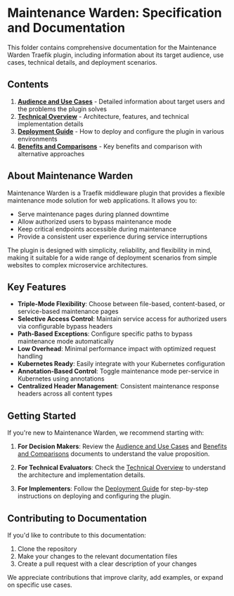 # Maintenance Warden: Specification and Documentation

This folder contains comprehensive documentation for the Maintenance Warden Traefik plugin, including information about its target audience, use cases, technical details, and deployment scenarios.

## Contents

1. [**Audience and Use Cases**](audience_and_use_cases.md) - Detailed information about target users and the problems the plugin solves
2. [**Technical Overview**](technical_overview.md) - Architecture, features, and technical implementation details
3. [**Deployment Guide**](deployment_guide.md) - How to deploy and configure the plugin in various environments
4. [**Benefits and Comparisons**](benefits_and_comparisons.md) - Key benefits and comparison with alternative approaches

## About Maintenance Warden

Maintenance Warden is a Traefik middleware plugin that provides a flexible maintenance mode solution for web applications. It allows you to:

- Serve maintenance pages during planned downtime
- Allow authorized users to bypass maintenance mode
- Keep critical endpoints accessible during maintenance
- Provide a consistent user experience during service interruptions

The plugin is designed with simplicity, reliability, and flexibility in mind, making it suitable for a wide range of deployment scenarios from simple websites to complex microservice architectures.

## Key Features

- **Triple-Mode Flexibility**: Choose between file-based, content-based, or service-based maintenance pages
- **Selective Access Control**: Maintain service access for authorized users via configurable bypass headers
- **Path-Based Exceptions**: Configure specific paths to bypass maintenance mode automatically
- **Low Overhead**: Minimal performance impact with optimized request handling
- **Kubernetes Ready**: Easily integrate with your Kubernetes configuration
- **Annotation-Based Control**: Toggle maintenance mode per-service in Kubernetes using annotations
- **Centralized Header Management**: Consistent maintenance response headers across all content types

## Getting Started

If you're new to Maintenance Warden, we recommend starting with:

1. **For Decision Makers**: Review the [Audience and Use Cases](audience_and_use_cases.md) and [Benefits and Comparisons](benefits_and_comparisons.md) documents to understand the value proposition.

2. **For Technical Evaluators**: Check the [Technical Overview](technical_overview.md) to understand the architecture and implementation details.

3. **For Implementers**: Follow the [Deployment Guide](deployment_guide.md) for step-by-step instructions on deploying and configuring the plugin.

## Contributing to Documentation

If you'd like to contribute to this documentation:

1. Clone the repository
2. Make your changes to the relevant documentation files
3. Create a pull request with a clear description of your changes

We appreciate contributions that improve clarity, add examples, or expand on specific use cases. 